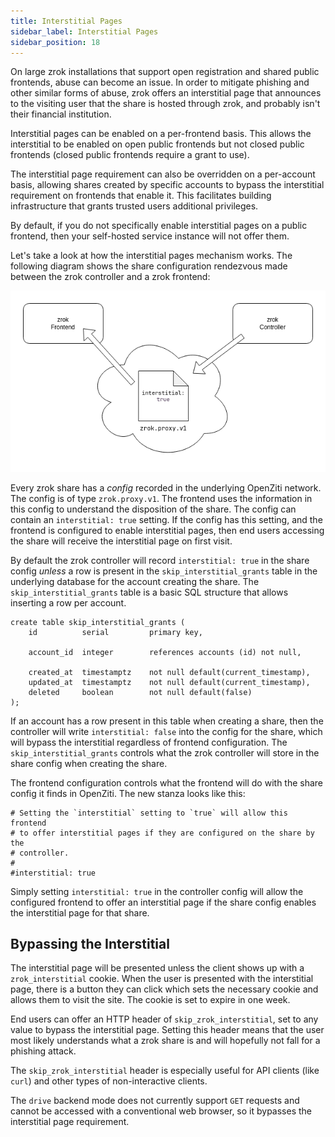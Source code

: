 ```yaml
---
title: Interstitial Pages
sidebar_label: Interstitial Pages
sidebar_position: 18
---
```


On large zrok installations that support open registration and shared public frontends, abuse can become an issue. In order to mitigate phishing and other similar forms of abuse, zrok offers an interstitial page that announces to the visiting user that the share is hosted through zrok, and probably isn't their financial institution.

Interstitial pages can be enabled on a per-frontend basis. This allows the interstitial to be enabled on open public frontends but not closed public frontends (closed public frontends require a grant to use). 

The interstitial page requirement can also be overridden on a per-account basis, allowing shares created by specific accounts to bypass the interstitial requirement on frontends that enable it. This facilitates building infrastructure that grants trusted users additional privileges.

By default, if you do not specifically enable interstitial pages on a public frontend, then your self-hosted service instance will not offer them.

Let's take a look at how the interstitial pages mechanism works. The following diagram shows the share configuration rendezvous made between the zrok controller and a zrok frontend:

![zrok_interstitial_rendezvous](../../images/zrok_interstitial_rendezvous.png)

Every zrok share has a _config_ recorded in the underlying OpenZiti network. The config is of type `zrok.proxy.v1`. The frontend uses the information in this config to understand the disposition of the share. The config can contain an `interstitial: true` setting. If the config has this setting, and the frontend is configured to enable interstitial pages, then end users accessing the share will receive the interstitial page on first visit.

By default the zrok controller will record `interstitial: true` in the share config _unless_ a row is present in the `skip_interstitial_grants` table in the underlying database for the account creating the share. The `skip_interstitial_grants` table is a basic SQL structure that allows inserting a row per account. 

```
create table skip_interstitial_grants (
    id          serial         primary key,

    account_id  integer        references accounts (id) not null,

    created_at  timestamptz    not null default(current_timestamp),
    updated_at  timestamptz    not null default(current_timestamp),
    deleted     boolean        not null default(false)
);
```

If an account has a row present in this table when creating a share, then the controller will write `interstitial: false` into the config for the share, which will bypass the interstitial regardless of frontend configuration. The `skip_interstitial_grants` controls what the zrok controller will store in the share config when creating the share.

The frontend configuration controls what the frontend will do with the share config it finds in OpenZiti. The new stanza looks like this:

```
# Setting the `interstitial` setting to `true` will allow this frontend 
# to offer interstitial pages if they are configured on the share by the 
# controller.
#
#interstitial: true
```

Simply setting `interstitial: true` in the controller config will allow the configured frontend to offer an interstitial page if the share config enables the interstitial page for that share.

## Bypassing the Interstitial

The interstitial page will be presented unless the client shows up with a `zrok_interstitial` cookie. When the user is presented with the interstitial page, there is a button they can click which sets the necessary cookie and allows them to visit the site. The cookie is set to expire in one week.

End users can offer an HTTP header of `skip_zrok_interstitial`, set to any value to bypass the interstitial page. Setting this header means that the user most likely understands what a zrok share is and will hopefully not fall for a phishing attack.

The `skip_zrok_interstitial` header is especially useful for API clients (like `curl`) and other types of non-interactive clients.

The `drive` backend mode does not currently support `GET` requests and cannot be accessed with a conventional web browser, so it bypasses the interstitial page requirement.